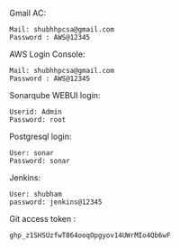 Gmail AC:

    Mail: shubhhpcsa@gmail.com
    Password : AWS@12345

AWS Login Console:

    Mail: shubhhpcsa@gmail.com
    Password : AWS@12345

Sonarqube WEBUI login:

    Userid: Admin
    Password: root

Postgresql login:

    User: sonar
    Password: sonar

Jenkins:

    User: shubham
    password: jenkins@12345

Git access token : 

    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    
